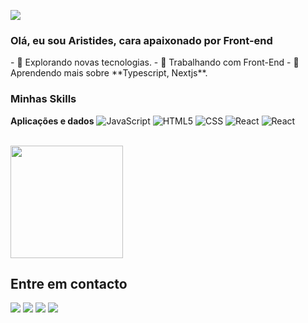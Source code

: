 ![](https://komarev.com/ghpvc/?username=aristides-01&color=006bed)

<h3>Olá, eu sou Aristides, cara apaixonado por Front-end</h3>
- 🤔 Explorando novas tecnologias.
- 💼 Trabalhando com Front-End
- 🌱 &nbsp; Aprendendo mais sobre **Typescript, Nextjs**.

<h3>Minhas Skills</h3>

**Aplicações e dados**
![JavaScript](https://img.shields.io/badge/-JavaScript-333333?style=flat&logo=javascript)
![HTML5](https://img.shields.io/badge/-HTML5-333333?style=flat&logo=HTML5)
![CSS](https://img.shields.io/badge/-CSS-333333?style=flat&logo=CSS3&logoColor=1572B6)
![React](https://img.shields.io/badge/-React-333333?style=flat&logo=react)
![React](https://img.shields.io/badge/-Sass-333333?style=flat&logo=sass)

<br/>
<a href="https://github.com/aristides-01">
  <img height="180em" src="https://github-readme-stats.vercel.app/api?username=aristides-01&theme=dark&show_icons=true" />
</a>

<h2>Entre em contacto</h2>

<p align="left">
  <a href="#" alt="Gmail">
  <img src="https://img.shields.io/badge/-Gmail-FF0000?style=flat-square&labelColor=FF0000&logo=gmail&logoColor=white&link=aristidesngongo@gmail.com" /></a>

  <a href="#" alt="LinkedIn">
  <img src="https://img.shields.io/badge/-Linkedin-0e76a8?style=flat-square&logo=Linkedin&logoColor=white&link=www.linkedin.com/in/aristides-gongo" /></a>

  <a href="#" alt="Facebook">
  <img src="https://img.shields.io/badge/-Facebook-3b5998?style=flat-square&labelColor=3b5998&logo=facebook&logoColor=white&link=https://web.facebook.com/profile.php?id=100082640206388"/></a>

  <a href="#" alt="Instagram">
  <img src="https://img.shields.io/badge/-Instagram-DF0174?style=flat-square&labelColor=DF0174&logo=instagram&logoColor=white&link=www.instagram.com/aristidesgongo/"/></a>
</p>











